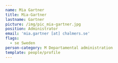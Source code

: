 ```yaml
---
name: Mia Gartner
title: Mia-Gartner
lastname: Gartner
picture: /img/pic_mia-gartner.jpg
position: Administrator
email: 'mia.gartner [at] chalmers.se'
flags:
  - se Sweden
person-category: M Departamental administration
template: people/profile
---
```



